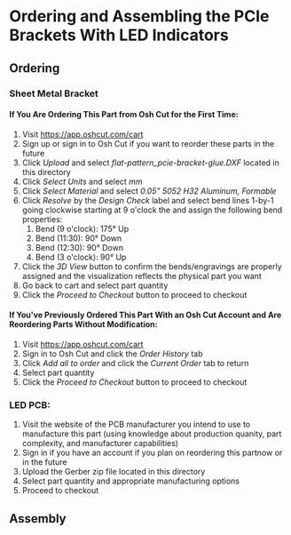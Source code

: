 
# Ordering and Assembling the PCIe Brackets With LED Indicators

## Ordering

### Sheet Metal Bracket

#### If You Are Ordering This Part from Osh Cut for the First Time:

1) Visit https://app.oshcut.com/cart
2) Sign up or sign in to Osh Cut if you want to reorder these parts in the future
3) Click *Upload* and select *flat-pattern_pcie-bracket-glue.DXF* located in this directory
4) Click *Select Units* and select *mm*
5) Click *Select Material* and select *0.05" 5052 H32 Aluminum, Formable*
6) Click *Resolve* by the *Design Check* label and select bend lines 1-by-1 going clockwise starting at 9 o'clock the 
   and assign the following bend properties:
   1) Bend (9 o'clock): 175° Up
   2) Bend (11:30): 90° Down
   3) Bend (12:30): 90° Down
   4) Bend (3 o'clock): 90° Up
7) Click the *3D View* button to confirm the bends/engravings are properly assigned and the visualization reflects the 
   physical part you want
8) Go back to cart and select part quantity
9) Click the *Proceed to Checkout* button to proceed to checkout

#### If You've Previously Ordered This Part With an Osh Cut Account and Are Reordering Parts Without Modification:

1) Visit https://app.oshcut.com/cart
2) Sign in to Osh Cut and click the *Order History* tab
3) Click *Add all to order* and click the *Current Order* tab to return
4) Select part quantity
5) Click the *Proceed to Checkout* button to proceed to checkout

### LED PCB:

1) Visit the website of the PCB manufacturer you intend to use to manufacture this part (using knowledge about 
   production quanity, part complexity, and manufacturer capabilities)
2) Sign in if you have an account if you plan on reordering this partnow or in the future
3) Upload the Gerber zip file located in this directory
4) Select part quantity and appropriate manufacturing options
5) Proceed to checkout

## Assembly